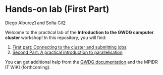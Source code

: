 Hands-on lab (First Part)
================
Diego Alburez[1] and Sofia Gil[2]

Welcome to the practical lab of the **Introduction to the GWDG computer cluster** workshop! In this repository, you will find:

1.  [First part: Connecting to the cluster and submitting jobs](part1.md)
2.  [Second Part: A practical introduction to parallelisation](part2.md)

You can get additional help from the [GWDG documentation](https://info.gwdg.de/dokuwiki/doku.php?id=en:services:application_services:high_performance_computing:start) and the MPIDR IT WIKI (forthcoming).

[1]: alburezgutierrez\[at\]demogr.mpg.de
[2]: gil\[at\]demogr.mpg.de
